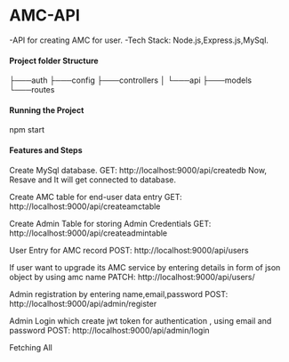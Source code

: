 # AMC-API
-API for creating AMC for user.
-Tech Stack: Node.js,Express.js,MySql.

#### Project folder Structure 

├───auth
├───config
├───controllers
│   └───api
├───models
└───routes

#### Running the Project
npm start

#### Features and Steps
Create MySql database.
    GET: http://localhost:9000/api/createdb
    Now, Resave and It will get connected to database.

Create AMC table for end-user data entry
    GET: http://localhost:9000/api/createamctable

Create Admin Table for storing Admin Credentials
    GET: http://localhost:9000/api/createadmintable

User Entry for AMC record
    POST: http://localhost:9000/api/users

If user want to upgrade its AMC service by entering details in form of json object by using amc name
    PATCH: http://localhost:9000/api/users/

Admin registration by entering name,email,password
    POST: http://localhost:9000/api/admin/register

Admin Login which create jwt token for authentication , using email and password
    POST: http://localhost:9000/api/admin/login

Fetching All







    